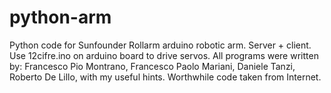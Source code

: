 # python-arm
Python code for Sunfounder Rollarm arduino robotic arm. Server + client.
Use 12cifre.ino on arduino board to drive servos.
All programs were written by:
Francesco Pio Montrano,
Francesco Paolo Mariani,
Daniele Tanzi,
Roberto De Lillo,
with my useful hints.
Worthwhile code taken from Internet.
